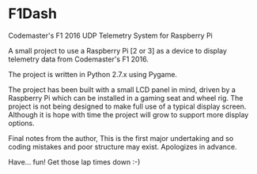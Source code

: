 # F1Dash
Codemaster's F1 2016 UDP Telemetry System for Raspberry Pi

A small project to use a Raspberry Pi [2 or 3] as a device to display telemetry data from Codemaster's F1 2016.

The project is written in Python 2.7.x using Pygame.

The project has been built with a small LCD panel in mind, driven by a Raspberry Pi which can be installed in a gaming seat and wheel rig.   The project is not being designed to make full use of a typical display screen.  Although it is hope with time the project will grow to support more display options.

Final notes from the author,
This is the first major undertaking and so coding mistakes and poor structure may exist.
Apologizes in advance.

Have... fun! 
Get those lap times down :-)
